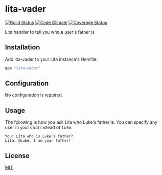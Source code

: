 # lita-vader

[![Build Status](https://travis-ci.org/lonelyplanet/lita-vader.svg)](https://travis-ci.org/lonelyplanet/lita-vader)
[![Code Climate](https://codeclimate.com/github/lonelyplanet/lita-vader/badges/gpa.svg)](https://codeclimate.com/github/lonelyplanet/lita-vader)
[![Coverage Status](https://img.shields.io/coveralls/lonelyplanet/lita-vader.svg)](https://coveralls.io/r/lonelyplanet/lita-vader)

Lita handler to tell you who a user's father is

## Installation

Add lita-vader to your Lita instance's Gemfile:

``` ruby
gem "lita-vader"
```


## Configuration

No configuration is required.

## Usage

The following is how you ask Lita who Luke's father is. You can specify any user in your chat instead of _Luke_.

```
You: Lita who is Luke's father?
Lita: @Luke, I am your father!
```

## License

[MIT](http://opensource.org/licenses/MIT)
